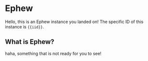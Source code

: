# Ephew

Hello, this is an Ephew instance you landed on! The specific ID of this instance is `{{iid}}`.

## What is Ephew?

haha, something that is not ready for you to see!
